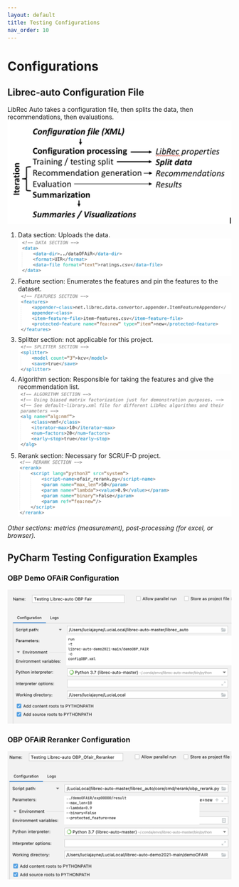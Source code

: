 ```yaml
---
layout: default
title: Testing Configurations
nav_order: 10
---
```

# Configurations
## Librec-auto Configuration File
LibRec Auto takes a configuration file, then splits the data, then recommendations, then evaluations.
![librec-auto config](content/configurations/librec-auto_conf.png)
1. Data section: Uploads the data.
![data_conf](content/configurations/librec-auto/data_conf.png)
2. Feature section: Enumerates the features and pin the features to the dataset.
![fea_config](content/configurations/librec-auto/fea_conf.png)
3. Splitter section: not applicable for this project.
![splitter_config](content/configurations/librec-auto/splitter_conf.png)
4. Algorithm section: Responsible for taking the features and give the recommendation list.
![alg_config](content/configurations/librec-auto/alg_conf.png)
5. Rerank section: Necessary for SCRUF-D project.
![rerank_config](content/configurations/librec-auto/rr_conf.png)

*Other sections: metrics (measurement), post-processing (for excel, or browser).*

## PyCharm Testing Configuration Examples

### OBP Demo OFAiR Configuration
![obp_demo_ofair](content/configurations/obpfair_conf.png)

### OBP OFAiR Reranker Configuration
![](content/configurations/obp_rr_conf.png)
